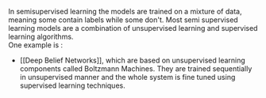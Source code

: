 In semisupervised learning the models are trained on a mixture of data, meaning some contain labels while some don't. Most semi supervised learning models are a combination of unsupervised learning and supervised learning algorithms.  
One example is :
- [[Deep Belief Networks]], which are based on unsupervised learning components called Boltzmann Machines. They are trained sequentially in unsupervised manner and the whole system is fine tuned using supervised learning techniques.


